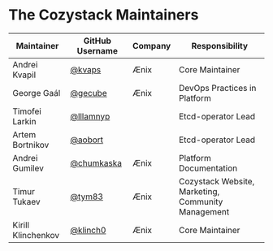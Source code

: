 # The Cozystack Maintainers

| Maintainer | GitHub Username | Company |          Responsibility           |
| ---------- | --------------- | ------- | --------------------------------- |
| Andrei Kvapil | [@kvaps](https://github.com/kvaps) | Ænix | Core Maintainer |
| George Gaál | [@gecube](https://github.com/gecube) | Ænix | DevOps Practices in Platform |
| Timofei Larkin | [@lllamnyp](https://github.com/lllamnyp) |  | Etcd-operator Lead |
| Artem Bortnikov | [@aobort](https://github.com/aobort) |  | Etcd-operator Lead |
| Andrei Gumilev | [@chumkaska](https://github.com/chumkaska) | Ænix | Platform Documentation |
| Timur Tukaev | [@tym83](https://github.com/tym83) | Ænix | Cozystack Website, Marketing, Community Management |
| Kirill Klinchenkov | [@klinch0](https://github.com/klinch0) | Ænix | Core Maintainer |
